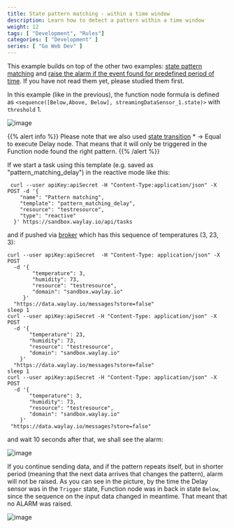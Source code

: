 ```yaml
---
title: State pattern matching - within a time window
description: Learn how to detect a pattern within a time window
weight: 12
tags: [ "Development", "Rules"]
categories: [ "Development" ]
series: [ "Go Web Dev" ]
---
```


This example builds on top of the other two examples: [state pattern matching](/rule_patterns/pattern/) and [raise the alarm if the event found for predefined period of time](/rule_patterns/alarm_with_delay/). If you have not read them yet, please studied them first.

In this example (like in the previous), the function node formula is defined as `<sequence([Below,Above, Below], streamingDataSensor_1.state)>` with `threshold` 1.

![image](/rules/pattern_delay/pattern_delay.png)

{{% alert info %}}
Please note that we also used [state transition](/rule_patterns/flow_contrl/) * -> Equal to execute Delay node. That means that it will only be triggered in the Function node found the right pattern.
{{% /alert %}}

If we start a task using this template (e.g. saved as "pattern_matching_delay") in the reactive mode like this:

```
 curl --user apiKey:apiSecret -H "Content-Type:application/json" -X POST -d '{
    "name": "Pattern matching",
    "template": "pattern_matching_delay",
    "resource": "testresource",
    "type": "reactive"
  }' https://sandbox.waylay.io/api/tasks
 ```

and if pushed via [broker](/api/broker-and-storage/) which has this sequence of temperatures (3, 23, 3):

```
curl --user apiKey:apiSecret  -H "Content-Type: application/json" -X POST  
  -d '{ 
        "temperature": 3, 
        "humidity": 73, 
        "resource": "testresource", 
        "domain": "sandbox.waylay.io"
     }'
  "https://data.waylay.io/messages?store=false"
sleep 1
curl --user apiKey:apiSecret -H "Content-Type: application/json" -X POST  
  -d '{ 
       "temperature": 23, 
       "humidity": 73, 
       "resource": "testresource", 
       "domain": "sandbox.waylay.io"
    }'
  "https://data.waylay.io/messages?store=false"
sleep 1
curl --user apiKey:apiSecret -H "Content-Type: application/json" -X POST  
  -d '{ 
       "temperature": 3, 
       "humidity": 73, 
       "resource": "testresource", 
       "domain": "sandbox.waylay.io"
    }'
 "https://data.waylay.io/messages?store=false"
 ```
and wait 10 seconds after that, we shall see the alarm:

![image](/rules/pattern_delay/pattern_delay1.png)

If you continue sending data, and if the pattern repeats itself, but in shorter period (meaning that the next data arrives that changes the pattern), alarm will not be raised.
As you can see in the picture, by the time the Delay sensor was in the `Trigger` state, Function node was in back in state `Below`, since the sequence on the input data changed in meantime. That meant that no ALARM was raised.

![image](/rules/pattern_delay/pattern_delay2.png)

